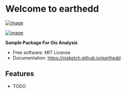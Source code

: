 # Welcome to earthedd


[![image](https://img.shields.io/pypi/v/earthedd.svg)](https://pypi.python.org/pypi/earthedd)

[![image](https://pyup.io/repos/github/nisketch/earthedd/shield.svg)](https://pyup.io/repos/github/nisketch/earthedd)


**Sample Package For Gis Analysis**


-   Free software: MIT License
-   Documentation: <https://nisketch.github.io/earthedd>
    

## Features

-   TODO
